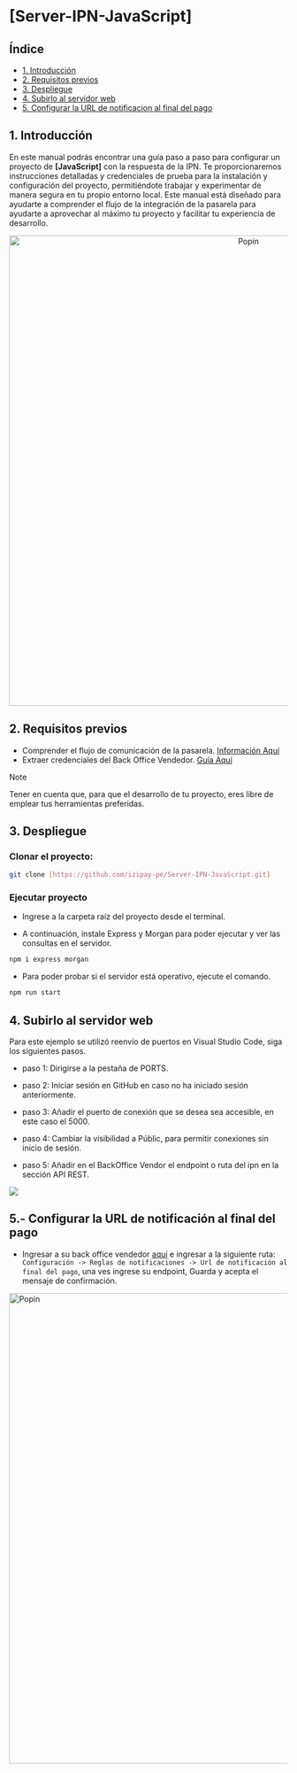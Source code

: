 # [Server-IPN-JavaScript]
##  Índice
* [1. Introducción](#1-introducción)
* [2. Requisitos previos](#2-requisitos-previos)
* [3. Despliegue](#3-despliegue)
* [4. Subirlo al servidor web](#4-subirlo-al-servidor-web)
* [5. Configurar la URL de notificacion al final del pago](#5--configurar-la-url-de-notificaci%C3%B3n-al-final-del-pago)
## 1. Introducción
En este manual podrás encontrar una guía paso a paso para configurar un proyecto de **[JavaScript]** con la respuesta de la IPN. Te proporcionaremos instrucciones detalladas y credenciales de prueba para la instalación y configuración del proyecto, permitiéndote trabajar y experimentar de manera segura en tu propio entorno local.
Este manual está diseñado para ayudarte a comprender el flujo de la integración de la pasarela para ayudarte a aprovechar al máximo tu proyecto y facilitar tu experiencia de desarrollo.

<p align="center">
  <img src="https://i.postimg.cc/ZK0X6Qys/repuestaipn.png" alt="Popin" width="850"/>
</p>

<a name="Requisitos_Previos"></a>
 
## 2. Requisitos previos
* Comprender el flujo de comunicación de la pasarela. [Información Aquí](https://secure.micuentaweb.pe/doc/es-PE/rest/V4.0/javascript/guide/start.html)
* Extraer credenciales del Back Office Vendedor. [Guía Aquí](https://github.com/izipay-pe/obtener-credenciales-de-conexion)
  
> [!NOTE]
> Tener en cuenta que, para que el desarrollo de tu proyecto, eres libre de emplear tus herramientas preferidas.

## 3. Despliegue
### Clonar el proyecto:
  ```sh
  git clone [https://github.com/izipay-pe/Server-IPN-JavaScript.git]
  ```
### Ejecutar proyecto
* Ingrese a la carpeta raíz del proyecto desde el terminal.

* A continuación, instale Express y Morgan para poder ejecutar y ver las consultas en el servidor.
```bash
npm i express morgan
 ```
* Para poder probar si el servidor está operativo, ejecute el comando.
```bash
npm run start
```

## 4. Subirlo al servidor web

Para este ejemplo se utilizó reenvío de puertos en Visual Studio Code, siga los siguientes pasos.

  * paso 1: Dirigirse a la pestaña de PORTS.
  * paso 2: Iniciar sesión en GitHub en caso no ha iniciado sesión anteriormente.
  * paso 3: Añadir el puerto de conexión que se desea sea accesible, en este caso el 5000.  
  * paso 4: Cambiar la visibilidad a Públic, para permitir conexiones sin inicio de sesión. 
  * paso 5: Añadir en el BackOffice Vendor el endpoint o ruta del ipn en la sección API REST.

    <p align="center">
  <img src="https://i.postimg.cc/Kz8YJ4JP/PORTS.png" />
</p>

## 5.- Configurar la URL de notificación al final del pago

  * Ingresar a su back office vendedor [aquí](https://secure.micuentaweb.pe/vads-merchant/) e ingresar a la siguiente ruta: `Configuración -> Reglas de notificaciones -> Url de notificación al final del pago`, una ves ingrese su endpoint, Guarda y acepta el mensaje de confirmación.

    <p align="center">
  <img src="https://i.postimg.cc/NFRBtP7x/finaldelpago.png" alt="Popin" width="850"/>
</p>
  

